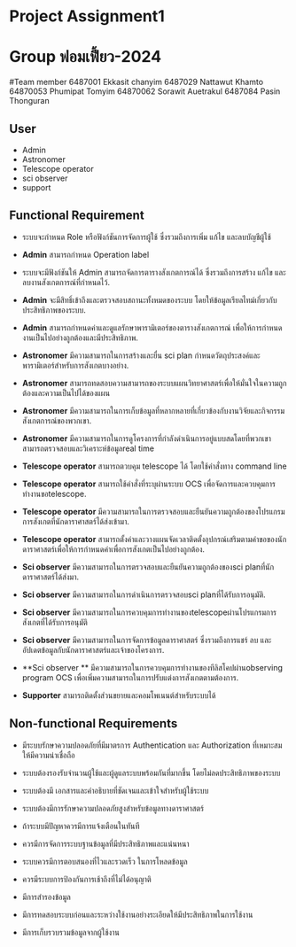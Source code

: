 ﻿#  Project Assignment1

# Group ฟอมเฟี้ยว-2024
#Team member
6487001 Ekkasit chanyim
6487029 Nattawut Khamto
64870053 Phumipat Tomyim
64870062 Sorawit Auetrakul
6487084 Pasin Thonguran
 
## User

 - Admin
 -  Astronomer
 - Telescope operator 
 - sci observer
 - support

## Functional Requirement

 - ระบบจะกำหนด Role หรือฟังก์ชันการจัดการผู้ใช้ ซึ่งรวมถึงการเพิ่ม แก้ไข และลบบัญชีผู้ใช้

 - **Admin** สามารถกำหนด Operation label

 - ระบบจะมีฟังก์ชันให้  Admin สามารถจัดการตารางสังเกตการณ์ได้ ซึ่งรวมถึงการสร้าง แก้ไข และลบงานสังเกตการณ์ที่กำหนดไว้.

 - **Admin** จะมีสิทธิ์เข้าถึงและตรวจสอบสถานะทั้งหมดของระบบ โดยให้ข้อมูลเรียลไทม์เกี่ยวกับประสิทธิภาพของระบบ.

 - **Admin** สามารถกำหนดค่าและดูแลรักษาพารามิเตอร์ของตารางสังเกตการณ์ เพื่อให้การกำหนดงานเป็นไปอย่างถูกต้องและมีประสิทธิภาพ.

 - **Astronomer** มีความสามารถในการสร้างและยื่น sci plan กำหนดวัตถุประสงค์และพารามิเตอร์สำหรับการสังเกตบางอย่าง.

 - **Astronomer** สามารถทดสอบความสามารถของระบบแผนวิทยาศาสตร์เพื่อให้มั่นใจในความถูกต้องและความเป็นไปได้ของแผน

 - **Astronomer** มีความสามารถในการเก็บข้อมูลที่หลากหลายที่เกี่ยวข้องกับงานวิจัยและกิจกรรมสังเกตการณ์ของพวกเขา.

 - **Astronomer** มีความสามารถในการดูโครงการที่กำลังดำเนินการอยู่แบบสดโดยที่พวกเขาสามารถตรวจสอบและวิเคราะห์ข้อมูลreal time

 - **Telescope operator** สามารถตวบคุม telescope ได้ โดยใช้คำสั่งทาง command line

 - **Telescope operator** สามารถใช้คำสั่งที่ระบุผ่านระบบ OCS เพื่อจัดการและควบคุมการทำงานขอtelescope.

 - **Telescope operator** มีความสามารถในการตรวจสอบและยืนยันความถูกต้องของโปรแกรมการสังเกตที่นักดาราศาสตร์ได้ส่งเข้ามา.

 - **Telescope operator** สามารถตั้งค่าและวางแผนจัดเวลาติดตั้งอุปกรณ์เสริมตามคำขอของนักดาราศาสตร์เพื่อให้การกำหนดค่าเพื่อการสังเกตเป็นไปอย่างถูกต้อง.

 - **Sci observer** มีความสามารถในการตรวจสอบและยืนยันความถูกต้องของsci planที่นักดาราศาสตร์ได้ส่งมา.

 - **Sci observer** มีความสามารถในการดำเนินการตรวจสอบsci planที่ได้รับการอนุมัติ.

 - **Sci observer** มีความสามารถในการควบคุมการทำงานของtelescopeผ่านโปรแกรมการสังเกตที่ได้รับการอนุมัติ

 - **Sci observer** มีความสามารถในการจัดการข้อมูลดาราศาสตร์ ซึ่งรวมถึงการแชร์ ลบ และอัปเดตข้อมูลกับนักดาราศาสตร์และเจ้าของโครงการ.

 - **Sci observer ** มีความสามารถในการควบคุมการทำงานของทีลิสโคปผ่านobserving program  OCS เพื่อเพิ่มความสามารถในการปรับแต่งการสังเกตตามต้องการ.

 
 - **Supporter** สามารถติดตั้งส่วนขยายและคอมโพเนนต์สำหรับระบบได้

## Non-functional  Requirements 

- มีระบบรักษาความปลอดภัยที่มีมาตรการ Authentication และ Authorization ที่เหมาะสมให้มีความน่าเชื่อถือ

- ระบบต้องรองรับจำนวนผู้ใช้และผู้ดูแลระบบพร้อมกันที่มากขึ้น โดยไม่ลดประสิทธิภาพของระบบ

- ระบบต้องมี เอกสารและคำอธิบายที่ชัดเจนและเข้าใจสำหรับผู้ใช้ระบบ

- ระบบต้องมีการรักษาความปลอดภัยสูงสำหรับข้อมูลทางดาราศาสตร์

- ถ้าระบบมีปัญหาควรมีการแจ้งเตือนในทันที

- ควรมีการจัดการระบบฐานข้อมูลที่มีประสิทธิภาพและแน่นหนา

- ระบบควรมีการตอบสนองที่ไวและรวดเร็ว ในการโหลดข้อมูล

- ควรมีระบบการป้องกันการเช้าถึงที่ไม่ได้อนุญาติ

- มีการสำรองข้อมูล

- มีการทดสอบระบบก่อนและระหว่างใช้งานอย่างระเอียดให้มีประสิทธิภาพในการใช้งาน

- มีการเก็บรวบรวมข้อมูลจากผู้ใช้งาน

